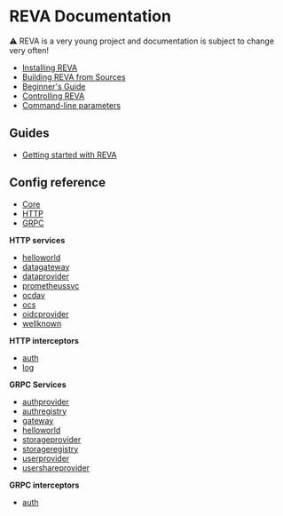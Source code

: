 # REVA Documentation

:warning: REVA is a very young project and documentation is subject to change very often!

* [Installing REVA](./installing-reva.md)
* [Building REVA from Sources](./building-reva.md)
* [Beginner's Guide](./beginner-guide.md)
* [Controlling REVA](./controlling-reva.md)
* [Command-line parameters](./command-line.md)

## Guides

* [Getting started with REVA](./guides/getting-started.md)

## Config reference

* [Core](./config/core.md) 
* [HTTP](./config/http.md)
* [GRPC](./config/grpc.md) 

**HTTP services**

* [helloworld](./config/services/http/helloworld.md)
* [datagateway](./config/services/http/datagateway.md)
* [dataprovider](./config/services/http/dataprovider.md)
* [prometheussvc](./config/services/http/prometheus.md)
* [ocdav](./config/services/http/ocdav.md)
* [ocs](./config/services/http/ocs.md)
* [oidcprovider](./config/services/http/oidcprovider.md)
* [wellknown](./config/services/http/wellknown.md)

**HTTP interceptors**

* [auth](./config/interceptors/http/auth.md)
* [log](./config/interceptors/http/cors.md)

**GRPC Services**

* [authprovider](./config/services/grpc/authprovider.md)
* [authregistry](./config/services/grpc/authregistry.md)
* [gateway](./config/services/grpc/gateway.md)
* [helloworld](./config/services/grpc/helloworld.md)
* [storageprovider](./config/services/grpc/storageprovider.md)
* [storageregistry](./config/services/grpc/storageregistry.md)
* [userprovider](./config/services/grpc/userprovider.md)
* [usershareprovider](./config/services/grpc/usershareprovider.md)

**GRPC interceptors**

* [auth](./config/interceptors/grpc/auth.md)

